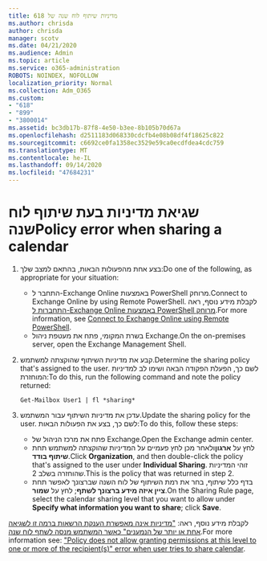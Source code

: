 ```yaml
---
title: מדיניות שיתוף לוח שנה של 618
ms.author: chrisda
author: chrisda
manager: scotv
ms.date: 04/21/2020
ms.audience: Admin
ms.topic: article
ms.service: o365-administration
ROBOTS: NOINDEX, NOFOLLOW
localization_priority: Normal
ms.collection: Adm_O365
ms.custom:
- "618"
- "899"
- "3800014"
ms.assetid: bc3db17b-87f8-4e50-b3ee-8b105b70d67a
ms.openlocfilehash: d2511183d068330cdcfb4e08b08df4f18625c822
ms.sourcegitcommit: c6692ce0fa1358ec3529e59ca0ecdfdea4cdc759
ms.translationtype: MT
ms.contentlocale: he-IL
ms.lasthandoff: 09/14/2020
ms.locfileid: "47684231"
---
```

# <a name="policy-error-when-sharing-a-calendar"></a><span data-ttu-id="1f0aa-102">שגיאת מדיניות בעת שיתוף לוח שנה</span><span class="sxs-lookup"><span data-stu-id="1f0aa-102">Policy error when sharing a calendar</span></span>

1. <span data-ttu-id="1f0aa-103">בצע אחת מהפעולות הבאות, בהתאם למצב שלך:</span><span class="sxs-lookup"><span data-stu-id="1f0aa-103">Do one of the following, as appropriate for your situation:</span></span>
    - <span data-ttu-id="1f0aa-104">התחבר ל-Exchange Online באמצעות PowerShell מרוחק.</span><span class="sxs-lookup"><span data-stu-id="1f0aa-104">Connect to Exchange Online by using Remote PowerShell.</span></span> <span data-ttu-id="1f0aa-105">לקבלת מידע נוסף, ראה [התחברות ל-Exchange Online באמצעות PowerShell מרוחק](https://technet.microsoft.com/library/jj984289%28v=exchg.160%29.aspx).</span><span class="sxs-lookup"><span data-stu-id="1f0aa-105">For more information, see [Connect to Exchange Online using Remote PowerShell](https://technet.microsoft.com/library/jj984289%28v=exchg.160%29.aspx).</span></span>
    - <span data-ttu-id="1f0aa-106">בשרת המקומי, פתח את מעטפת ניהול Exchange.</span><span class="sxs-lookup"><span data-stu-id="1f0aa-106">On the on-premises server, open the Exchange Management Shell.</span></span>
2. <span data-ttu-id="1f0aa-107">קבע את מדיניות השיתוף שהוקצתה למשתמש.</span><span class="sxs-lookup"><span data-stu-id="1f0aa-107">Determine the sharing policy that's assigned to the user.</span></span> <span data-ttu-id="1f0aa-108">לשם כך, הפעלת הפקודה הבאה ושימו לב למדיניות המוחזרת:</span><span class="sxs-lookup"><span data-stu-id="1f0aa-108">To do this, run the following command and note the policy returned:</span></span>

    `
    Get-Mailbox User1 | fl *sharing*
    `

3. <span data-ttu-id="1f0aa-109">עדכן את מדיניות השיתוף עבור המשתמש.</span><span class="sxs-lookup"><span data-stu-id="1f0aa-109">Update the sharing policy for the user.</span></span> <span data-ttu-id="1f0aa-110">לשם כך, בצע את הפעולות הבאות:</span><span class="sxs-lookup"><span data-stu-id="1f0aa-110">To do this, follow these steps:</span></span>
    - <span data-ttu-id="1f0aa-111">פתח את מרכז הניהול של Exchange.</span><span class="sxs-lookup"><span data-stu-id="1f0aa-111">Open the Exchange admin center.</span></span>
    - <span data-ttu-id="1f0aa-112">לחץ על **ארגון**ולאחר מכן לחץ פעמיים על המדיניות שהוקצתה למשתמש תחת **שיתוף בודד**.</span><span class="sxs-lookup"><span data-stu-id="1f0aa-112">Click **Organization**, and then double-click the policy that's assigned to the user under **Individual Sharing**.</span></span> <span data-ttu-id="1f0aa-113">זוהי המדיניות שהוחזרה בשלב 2.</span><span class="sxs-lookup"><span data-stu-id="1f0aa-113">This is the policy that was returned in step 2.</span></span>
    - <span data-ttu-id="1f0aa-114">בדף כלל שיתוף, בחר את רמת השיתוף של לוח השנה שברצונך לאפשר תחת **ציין איזה מידע ברצונך לשתף**; לחץ על **שמור**.</span><span class="sxs-lookup"><span data-stu-id="1f0aa-114">On the Sharing Rule page, select the calendar sharing level that you want to allow under **Specify what information you want to share**; click **Save**.</span></span>

<span data-ttu-id="1f0aa-115">לקבלת מידע נוסף, ראה: ["מדיניות אינה מאפשרת הענקת הרשאות ברמה זו לשגיאה אחת או יותר של הנמענים" כאשר המשתמש מנסה לשתף לוח שנה](https://docs.microsoft.com/exchange/troubleshoot/calendar-sharing/policy-permissions-issue).</span><span class="sxs-lookup"><span data-stu-id="1f0aa-115">For more information see: ["Policy does not allow granting permissions at this level to one or more of the recipient(s)" error when user tries to share calendar](https://docs.microsoft.com/exchange/troubleshoot/calendar-sharing/policy-permissions-issue).</span></span>

